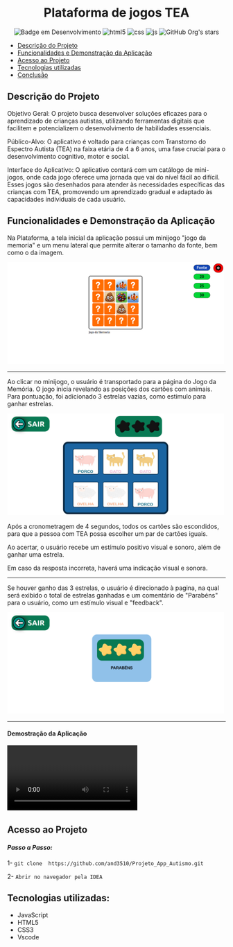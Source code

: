 <h1 align="center"> Plataforma de jogos TEA</h1>


<div align="center">

![Badge em Desenvolvimento](http://img.shields.io/static/v1?label=STATUS&message=FINALIZADO&color=GREEN&style=for-the-badge)
![html5](https://img.shields.io/badge/HTML5-E34F26?style=for-the-badge&logo=html5&logoColor=white)
![css](https://img.shields.io/badge/CSS3-1572B6?style=for-the-badge&logo=css3&logoColor=white)
![js](https://img.shields.io/badge/JavaScript-323330?style=for-the-badge&logo=javascript&logoColor=F7DF1E)
![GitHub Org's stars](https://img.shields.io/github/stars/and3510?style=social)

</div>


* [Descrição do Projeto](#descrição-do-projeto)
* [Funcionalidades e Demonstração da Aplicação](#funcionalidades-e-demonstração-da-aplicação)
* [Acesso ao Projeto](#acesso-ao-projeto)
* [Tecnologias utilizadas](#tecnologias-utilizadas)
* [Conclusão](#conclusão)


## Descrição do Projeto

Objetivo Geral:
O projeto busca desenvolver soluções eficazes para o aprendizado de crianças autistas, utilizando ferramentas digitais que facilitem e potencializem o desenvolvimento de habilidades essenciais.

Público-Alvo:
O aplicativo é voltado para crianças com Transtorno do Espectro Autista (TEA) na faixa etária de 4 a 6 anos, uma fase crucial para o desenvolvimento cognitivo, motor e social.

Interface do Aplicativo:
O aplicativo contará com um catálogo de mini-jogos, onde cada jogo oferece uma jornada que vai do nível fácil ao difícil. Esses jogos são desenhados para atender às necessidades específicas das crianças com TEA, promovendo um aprendizado gradual e adaptado às capacidades individuais de cada usuário.


## Funcionalidades e Demonstração da Aplicação

Na Plataforma, a tela inicial da aplicação possui um minijogo "jogo da memoria" e um menu lateral que permite alterar o tamanho da fonte, bem como o da imagem.

<img src="./images/tela_inicial_fontes.png" alt="Descrição da Imagem" width="500">

----

Ao clicar no minijogo, o usuário é transportado para a página do Jogo da Memória. O jogo inicia revelando as posições dos cartões com animais. Para pontuação, foi adicionado 3 estrelas vazias, como estimulo para ganhar estrelas.

<img src="./images/jogo_inicial_free.png" alt="Descrição da Imagem" width="500">

<br>

Após a cronometragem de 4 segundos, todos os cartões são escondidos, para que a pessoa com TEA possa escolher um par de cartões iguais.

Ao acertar, o usuário recebe um estímulo positivo visual e sonoro, além de ganhar uma estrela.

Em caso da resposta incorreta, haverá uma indicação visual e sonora.

---

Se houver ganho das 3 estrelas, o usuário é direcionado à pagina, na qual será exibido o total de estrelas ganhadas e um comentário de "Parabéns" para o usuário, como um estímulo visual e "feedback". 

<img src="./images/jogo_finish.png" alt="Descrição da Imagem" width="500">

----

#### Demostração da Aplicação


![Assista ao vídeo](./images/video.mp4)

## Acesso ao Projeto

#### *Passo a Passo:*

1- ```git clone  https://github.com/and3510/Projeto_App_Autismo.git```

2- ``` Abrir no navegador pela IDEA ```


## Tecnologias utilizadas:
- JavaScript 
- HTML5
- CSS3
- Vscode

